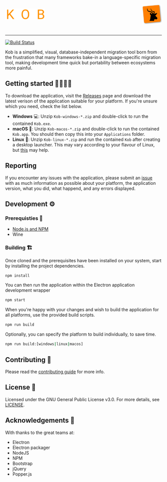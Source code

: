<br>
<div style="display: flex; justify-content: space-between">
    <img src="resources/kob_text.png" alt="kob-icon" width="128" height="36" align="left" hspace="0" vspace="3" style="align-self: center"/>
    <img src="resources/kob.png" alt="kob-icon" width="64" height="64" align="right" hspace="0" vspace="3"/>
</div>
<br>

---
[![Build Status](https://travis-ci.com/cognophile/Kob.svg?branch=master)](https://travis-ci.com/cognophile/Kob) 

Kob is a simplified, visual, database-independent migration tool born from the frustration that many frameworks bake-in a language-specific migration tool, making development time quick but portability between ecosystems more painful.

## Getting started 👩‍💻👨‍💻
To download the application, visit the [Releases](https://github.com/cognophile/Kob/releases) page and download the latest verison of the application suitable for your platform. If you're unsure which you need, check the list below.

* **Windows** 💻: Unzip `Kob-windows-*.zip` and double-click to run the contained `Kob.exe`.
* **macOS** 🍎: Unzip `Kob-macos-*.zip` and double-click to run the contained `Kob.app`. You should then copy this into your `Applications` folder.
* **Linux** 🐧: Unzip `Kob-linux-*.zip` and run the contained `Kob` after creating a desktop launcher. This may vary according to your flavour of Linux, but [this](https://askubuntu.com/a/330783/778594) may help.

## Reporting
If you encounter any issues with the application, please submit an [issue](https://github.com/cognophile/Kob/issues) with as much information as possible about your platform, the application version, what you did, what happend, and any errors displayed.

## Development ⚙️
### Prerequisties 🧱
* [Node.js and NPM](https://nodejs.org/en/)
* Wine

### Building 🏗
Once cloned and the prerequisites have been installed on your system, start by installing the project dependencies. 

```bash
npm install
```

You can then run the application within the Electron application development wrapper

```bash
npm start
```

When you're happy with your changes and wish to build the application for all platforms, use the provided build scripts. 

```bash
npm run build
```

Optionally, you can specify the platform to build individually, to save time.

```bash
npm run build:[windows|linux|macos]
```

## Contributing 🎁
Please read the [contributing guide](CONTRIBUTING.md) for more info. 

## License 💼
Licensed under the GNU General Public License v3.0. For more details, see [LICENSE](LICENSE).

## Acknowledgements 🙌
With thanks to the great teams at: 
- Electron
- Electron packager
- NodeJS
- NPM
- Bootstrap
- jQuery
- Popper.js
